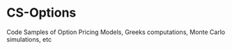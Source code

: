 # CS-Options
Code Samples of Option Pricing Models, Greeks computations, Monte Carlo simulations, etc
